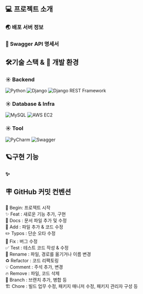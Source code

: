 ## 💻 프로젝트 소개

### 


### 🌏 배포 서버 정보

### 📑 Swagger API 명세서


## 🛠️기술 스택 & 🌱 개발 환경

### ☀️ Backend
![Python](https://img.shields.io/badge/Python-3776AB?style=for-the-badge&logo=Python&logoColor=white)
![Django](https://img.shields.io/badge/Django-092E20?style=for-the-badge&logo=Django&logoColor=white)
![Django REST Framework](https://img.shields.io/badge/DRF-FF1709?style=for-the-badge&logo=Django&logoColor=white)

### ☀️ Database & Infra
![MySQL](https://img.shields.io/badge/MySQL-4479A1?style=for-the-badge&logo=MySQL&logoColor=white)
![AWS EC2](https://img.shields.io/badge/AWS%20EC2-FF9900?style=for-the-badge&logo=AmazonEC2&logoColor=white)

### ☀️ Tool
![PyCharm](https://img.shields.io/badge/PyCharm-000000?style=for-the-badge&logo=PyCharm&logoColor=white)
![Swagger](https://img.shields.io/badge/Swagger-85EA2D?style=for-the-badge&logo=Swagger&logoColor=black)


## 🪐구현 기능
### ✨ 


## 🪧 GitHub 커밋 컨벤션

🎉 Begin: 프로젝트 시작 <br>
✨ Feat : 새로운 기능 추가, 구현<br>
📝 Docs : 문서 파일 추가 및 수정<br>
🔧 Add :  파일 추가 & 코드 수정<br>
✏️ Typos : 단순 오타 수정<br>
🐛 Fix : 버그 수정<br>
✅ Test : 테스트 코드 작성 & 수정<br>
🚚 Rename : 파일, 경로를 옮기거나 이름 변경<br>
♻️ Refactor : 코드 리팩토링<br>
💡 Comment : 주석 추가, 변경<br>
🔥 Remove : 파일, 코드 삭제<br>
🔀 Branch : 브랜치 추가, 병합 등<br>
🏗️ Chore : 빌드 업무 수정, 패키지 매니저 수정, 패키지 관리자 구성 등